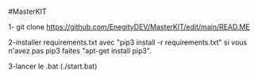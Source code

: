 #MasterKIT

1- git clone https://github.com/EnegityDEV/MasterKIT/edit/main/READ.ME

2-installer requirements.txt avec "pip3 install -r requirements.txt" si vous n'avez pas pip3 faites "apt-get install pip3".

3-lancer le .bat (./start.bat)
